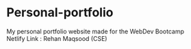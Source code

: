 # Personal-portfolio
My personal portfolio website made for the WebDev Bootcamp <br>
Netlify Link : Rehan Maqsood (CSE)
